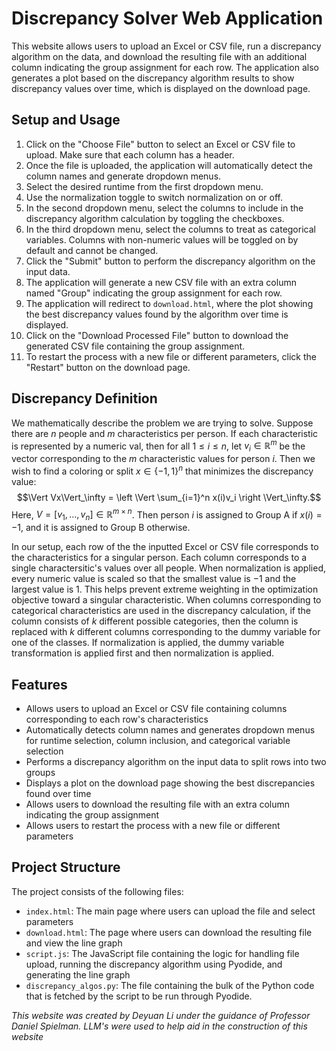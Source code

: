 # Discrepancy Solver Web Application

This website allows users to upload an Excel or CSV file, run a discrepancy algorithm on the data, and download the resulting file with an additional column indicating the group assignment for each row. The application also generates a plot based on the discrepancy algorithm results to show discrepancy values over time, which is displayed on the download page.

## Setup and Usage

1. Click on the "Choose File" button to select an Excel or CSV file to upload. Make sure that each column has a header.
2. Once the file is uploaded, the application will automatically detect the column names and generate dropdown menus.
3. Select the desired runtime from the first dropdown menu.
4. Use the normalization toggle to switch normalization on or off.
5. In the second dropdown menu, select the columns to include in the discrepancy algorithm calculation by toggling the checkboxes.
6. In the third dropdown menu, select the columns to treat as categorical variables. Columns with non-numeric values will be toggled on by default and cannot be changed.
7. Click the "Submit" button to perform the discrepancy algorithm on the input data.
8. The application will generate a new CSV file with an extra column named "Group" indicating the group assignment for each row.
9. The application will redirect to `download.html`, where the plot showing the best discrepancy values found by the algorithm over time is displayed.
10. Click on the "Download Processed File" button to download the generated CSV file containing the group assignment.
11. To restart the process with a new file or different parameters, click the "Restart" button on the download page.

## Discrepancy Definition
We mathematically describe the problem we are trying to solve. Suppose there are $n$ people and $m$ characteristics per person. If each characteristic is represented by a numeric val, then for all $1 \le i \le n$, let $v_i \in \mathbb{R}^m$ be the vector corresponding to the $m$ characteristic values for person $i$. Then we wish to find a coloring or split $x \in \{-1, 1\}^n$ that minimizes the discrepancy value:
$$\Vert Vx\Vert_\infty = \left \Vert \sum_{i=1}^n x(i)v_i \right \Vert_\infty.$$ 
Here, $V = [v_1, \ldots, v_n] \in \mathbb{R}^{m \times n}$. Then person $i$ is assigned to Group A if $x(i) = -1$, and it is assigned to Group B otherwise.

In our setup, each row of the the inputted Excel or CSV file corresponds to the characteristics for a singular person. Each column corresponds to a single charactersitic's values over all people. When normalization is applied, every numeric value is scaled so that the smallest value is $-1$ and the largest value is $1$. This helps prevent extreme weighting in the optimization objective toward a singular characteristic. When columns corresponding to categorical characteristics are used in the discrepancy calculation, if the column consists of $k$ different possible categories, then the column is replaced with $k$ different columns corresponding to the dummy variable for one of the classes. If normalization is applied, the dummy variable transformation is applied first and then normalization is applied.  

## Features

- Allows users to upload an Excel or CSV file containing columns corresponding to each row's characteristics
- Automatically detects column names and generates dropdown menus for runtime selection, column inclusion, and categorical variable selection
- Performs a discrepancy algorithm on the input data to split rows into two groups
- Displays a plot on the download page showing the best discrepancies found over time
- Allows users to download the resulting file with an extra column indicating the group assignment
- Allows users to restart the process with a new file or different parameters

## Project Structure

The project consists of the following files:

- `index.html`: The main page where users can upload the file and select parameters
- `download.html`: The page where users can download the resulting file and view the line graph
- `script.js`: The JavaScript file containing the logic for handling file upload, running the discrepancy algorithm using Pyodide, and generating the line graph
- `discrepancy_algos.py`: The file containing the bulk of the Python code that is fetched by the script to be run through Pyodide. 

*This website was created by Deyuan Li under the guidance of Professor Daniel Spielman. LLM's were used to help aid in the construction of this website*
